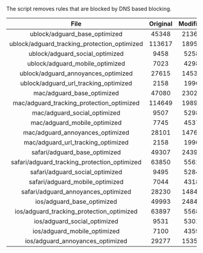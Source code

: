 The script removes rules that are blocked by DNS based blocking.


| File | Original | Modified |
|:----:|:-----:|:-----:|
| ublock/adguard_base_optimized | 45348 | 21366 |
| ublock/adguard_tracking_protection_optimized | 113617 | 18955 |
| ublock/adguard_social_optimized | 9458 | 5258 |
| ublock/adguard_mobile_optimized | 7023 | 4298 |
| ublock/adguard_annoyances_optimized | 27615 | 14533 |
| ublock/adguard_url_tracking_optimized | 2158 | 1996 |
| mac/adguard_base_optimized | 47080 | 23026 |
| mac/adguard_tracking_protection_optimized | 114649 | 19890 |
| mac/adguard_social_optimized | 9507 | 5298 |
| mac/adguard_mobile_optimized | 7745 | 4537 |
| mac/adguard_annoyances_optimized | 28101 | 14769 |
| mac/adguard_url_tracking_optimized | 2158 | 1996 |
| safari/adguard_base_optimized | 49307 | 24390 |
| safari/adguard_tracking_protection_optimized | 63850 | 5561 |
| safari/adguard_social_optimized | 9495 | 5284 |
| safari/adguard_mobile_optimized | 7044 | 4318 |
| safari/adguard_annoyances_optimized | 28230 | 14846 |
| ios/adguard_base_optimized | 49993 | 24848 |
| ios/adguard_tracking_protection_optimized | 63897 | 5568 |
| ios/adguard_social_optimized | 9531 | 5301 |
| ios/adguard_mobile_optimized | 7100 | 4359 |
| ios/adguard_annoyances_optimized | 29277 | 15353 |